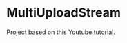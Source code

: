 # MultiUploadStream

Project based on this Youtube [tutorial](https://www.youtube.com/watch?v=OG_qqYzcfFk).